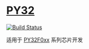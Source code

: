 ﻿# [PY32](https://github.com/OS-Q/platform-puya)

[![Build Status](https://github.com/OS-Q/platform-puya/workflows/examples/badge.svg)](https://github.com/OS-Q/platform-puya/actions/workflows/examples.yml)

适用于 [PY32F0xx](https://github.com/SoCXin/PY32F002) 系列芯片开发

